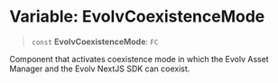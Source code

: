# Variable: EvolvCoexistenceMode

> `const` **EvolvCoexistenceMode**: `FC`

Component that activates coexistence mode in which the Evolv Asset Manager and the Evolv NextJS SDK can coexist.
